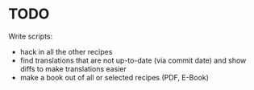 TODO
====

Write scripts:
* hack in all the other recipes
* find translations that are not up-to-date (via commit date) and
  show diffs to make translations easier
* make a book out of all or selected recipes (PDF, E-Book)

